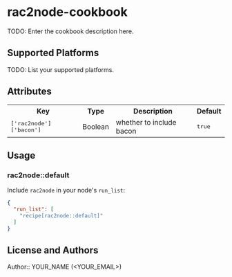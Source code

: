 # rac2node-cookbook

TODO: Enter the cookbook description here.

## Supported Platforms

TODO: List your supported platforms.

## Attributes

<table>
  <tr>
    <th>Key</th>
    <th>Type</th>
    <th>Description</th>
    <th>Default</th>
  </tr>
  <tr>
    <td><tt>['rac2node']['bacon']</tt></td>
    <td>Boolean</td>
    <td>whether to include bacon</td>
    <td><tt>true</tt></td>
  </tr>
</table>

## Usage

### rac2node::default

Include `rac2node` in your node's `run_list`:

```json
{
  "run_list": [
    "recipe[rac2node::default]"
  ]
}
```

## License and Authors

Author:: YOUR_NAME (<YOUR_EMAIL>)
